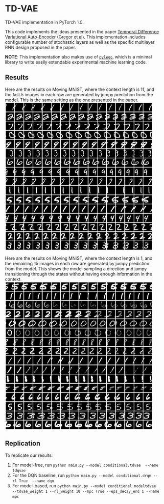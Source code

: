 # TD-VAE

TD-VAE implementation in PyTorch 1.0.

This code implements the ideas presented in the paper [Temporal Difference Variational Auto-Encoder (Gregor et al)][2]. This implementation includes configurable number of stochastic layers as well as the specific multilayer RNN design proposed in the paper.

**NOTE**: This implementation also makes use of [`pylego`][1], which is a minimal library to write easily extendable experimental machine learning code.

## Results

Here are the results on Moving MNIST, where the context length is 11, and the last 5 images in each row are generated by jumpy prediction from the model. This is the same setting as the one presented in the paper.
![Figure with context 11, 5 predictions](./results/11_5.png)

Here are the results on Moving MNIST, where the context length is 1, and the remaining 15 images in each row are generated by jumpy prediction from the model. This shows the model sampling a direction and jumpy transitioning through the states without having enough information in the context.
![Figure with context 1, 15 predictions](./results/1_15.png)

[1]: https://github.com/ankitkv/pylego
[2]: https://arxiv.org/abs/1806.03107

## Replication
To replicate our results:
1.  For model-free, run `python main.py --model conditional.tdvae  --name tdqvae`
2.  For the DQN baseline, run `python main.py --model conditional.drqn --rl True  --name dqn`
2.  For model-based, run `python main.py --model conditional.modeltdvae --tdvae_weight 1 --rl_weight 10 --mpc True --eps_decay_end 1 --name mpc`
